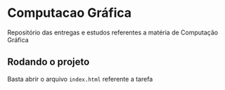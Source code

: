 # Computacao Gráfica
Repositório das entregas e estudos referentes a matéria de Computação Gráfica

## Rodando o projeto
Basta abrir o arquivo `index.html` referente a tarefa
